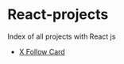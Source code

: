 # React-projects
Index of all projects with  React js
- [X Follow Card](https://github.com/VictorAguilarmx-dev/X_Follow_Card)

